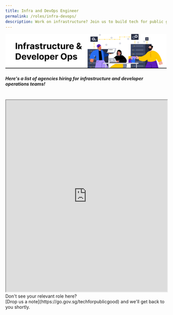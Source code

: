 ```yaml
---
title: Infra and DevOps Engineer
permalink: /roles/infra-devops/
description: Work on infrastructure? Join us to build tech for public good!
---
```

![The Singapore Government is hiring. These are the agencies with Infra and DevOps job roles.](/images/Infra%20and%20DevOps%20Engineer.png)
##### Here's a list of agencies hiring for infrastructure and developer operations teams!
<br>
<iframe src="https://docs.google.com/spreadsheets/d/e/2PACX-1vRKeIHN2edATjW8zRU5HgoQ6UxtXEYtoeYa1PE2epVh4OlWr0fKP419IZieULRuMXWtNi5lseklG5br/pubhtml?gid=1949765852&amp;single=true&amp;widget=true&amp;headers=false" width="100%" height="600"></iframe>
<br> Don't see your relevant role here? <br> [Drop us a note](https://go.gov.sg/techforpublicgood) and we'll get back to you shortly.